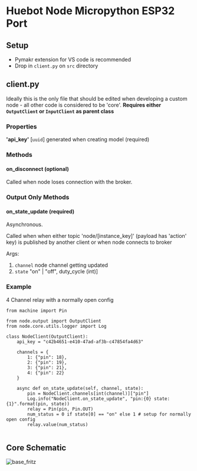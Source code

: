 # Huebot Node Micropython ESP32 Port

## Setup

- Pymakr extension for VS code is recommended
- Drop in `client.py` on `src` directory

## client.py

Ideally this is the only file that should be edited when developing a custom node - all other code is considered to be 'core'.
<b>Requires either `OutputClient` or `InputClient` as parent class</b>

### Properties

<b>'api_key'</b> [`uuid`] generated when creating model (required)

### Methods

#### on_disconnect (optional)

Called when node loses connection with the broker.

### Output Only Methods

#### on_state_update (required)

Asynchronous.

Called when when either topic 'node/[instance_key]' (payload has 'action' key) is published by another client or when node connects to broker

Args:

1. `channel` node channel getting updated
2. `state` "on" | "off", duty_cycle (int)]

### Example

4 Channel relay with a normally open config

```
from machine import Pin

from node.output import OutputClient
from node.core.utils.logger import Log

class NodeClient(OutputClient):
    api_key = "c42b4651-e410-47ad-af3b-c47854fa4d63"

    channels = {
        1: {"pin": 18},
        2: {"pin": 19},
        3: {"pin": 21},
        4: {"pin": 22}
    }

    async def on_state_update(self, channel, state):
        pin = NodeClient.channels[int(channel)]["pin"]
        Log.info("NodeClient.on_state_update", "pin:{0} state:{1}".format(pin, state))
        relay = Pin(pin, Pin.OUT)
        num_status = 0 if state[0] == "on" else 1 # setup for normally open config
        relay.value(num_status)


```

## Core Schematic

![base_fritz](https://user-images.githubusercontent.com/8736328/212395999-e01645ff-3b16-40e3-815f-353ec8023aa0.jpg)
